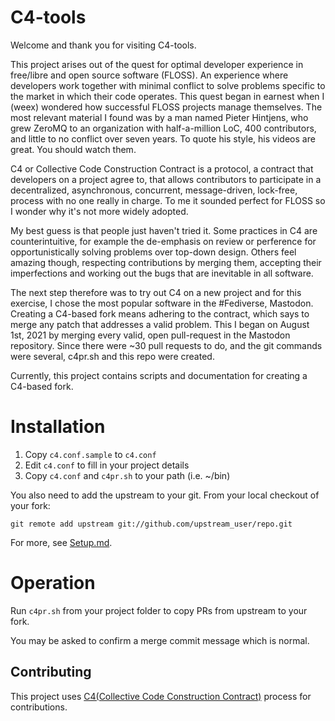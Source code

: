 # C4-tools

Welcome and thank you for visiting C4-tools.

This project arises out of the quest for optimal developer experience in free/libre and open source software (FLOSS). An experience where developers work together with minimal conflict to solve problems specific to the market in which their code operates. This quest began in earnest when I (weex) wondered how successful FLOSS projects manage themselves. The most relevant material I found was by a man named Pieter Hintjens, who grew ZeroMQ to an organization with half-a-million LoC, 400 contributors, and little to no conflict over seven years. To quote his style, his videos are great. You should watch them.

C4 or Collective Code Construction Contract is a protocol, a contract that developers on a project agree to, that allows contributors to participate in a decentralized, asynchronous, concurrent, message-driven, lock-free, process with no one really in charge. To me it sounded perfect for FLOSS so I wonder why it's not more widely adopted.

My best guess is that people just haven't tried it. Some practices in C4 are counterintuitive, for example the de-emphasis on review or perference for opportunistically solving problems over top-down design. Others feel amazing though, respecting contributions by merging them, accepting their imperfections and working out the bugs that are inevitable in all software.

The next step therefore was to try out C4 on a new project and for this exercise, I chose the most popular software in the #Fediverse, Mastodon. Creating a C4-based fork means adhering to the contract, which says to merge any patch that addresses a valid problem. This I began on August 1st, 2021 by merging every valid, open pull-request in the Mastodon repository. Since there were ~30 pull requests to do, and the git commands were several, c4pr.sh and this repo were created.

Currently, this project contains scripts and documentation for creating a C4-based fork.

# Installation
1. Copy `c4.conf.sample` to `c4.conf`
2. Edit `c4.conf` to fill in your project details
3. Copy `c4.conf` and `c4pr.sh` to your path (i.e. ~/bin)

You also need to add the upstream to your git. From your local checkout of your fork:

`git remote add upstream git://github.com/upstream_user/repo.git`

For more, see [Setup.md](/doc/Setup.md).

# Operation

Run `c4pr.sh` from your project folder to copy PRs from upstream to your fork.

You may be asked to confirm a merge commit message which is normal.

## Contributing

This project uses [C4(Collective Code Construction Contract)](https://rfc.zeromq.org/spec:42/C4/) process for contributions.
